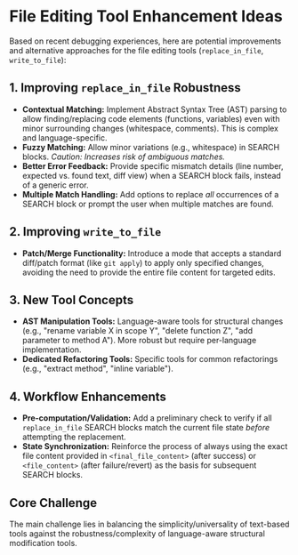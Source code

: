 # File Editing Tool Enhancement Ideas

Based on recent debugging experiences, here are potential improvements and alternative approaches for the file editing tools (`replace_in_file`, `write_to_file`):

## 1. Improving `replace_in_file` Robustness

*   **Contextual Matching:** Implement Abstract Syntax Tree (AST) parsing to allow finding/replacing code elements (functions, variables) even with minor surrounding changes (whitespace, comments). This is complex and language-specific.
*   **Fuzzy Matching:** Allow minor variations (e.g., whitespace) in SEARCH blocks. *Caution: Increases risk of ambiguous matches.*
*   **Better Error Feedback:** Provide specific mismatch details (line number, expected vs. found text, diff view) when a SEARCH block fails, instead of a generic error.
*   **Multiple Match Handling:** Add options to replace *all* occurrences of a SEARCH block or prompt the user when multiple matches are found.

## 2. Improving `write_to_file`

*   **Patch/Merge Functionality:** Introduce a mode that accepts a standard diff/patch format (like `git apply`) to apply only specified changes, avoiding the need to provide the entire file content for targeted edits.

## 3. New Tool Concepts

*   **AST Manipulation Tools:** Language-aware tools for structural changes (e.g., "rename variable X in scope Y", "delete function Z", "add parameter to method A"). More robust but require per-language implementation.
*   **Dedicated Refactoring Tools:** Specific tools for common refactorings (e.g., "extract method", "inline variable").

## 4. Workflow Enhancements

*   **Pre-computation/Validation:** Add a preliminary check to verify if all `replace_in_file` SEARCH blocks match the current file state *before* attempting the replacement.
*   **State Synchronization:** Reinforce the process of always using the exact file content provided in `<final_file_content>` (after success) or `<file_content>` (after failure/revert) as the basis for subsequent SEARCH blocks.

## Core Challenge

The main challenge lies in balancing the simplicity/universality of text-based tools against the robustness/complexity of language-aware structural modification tools.
